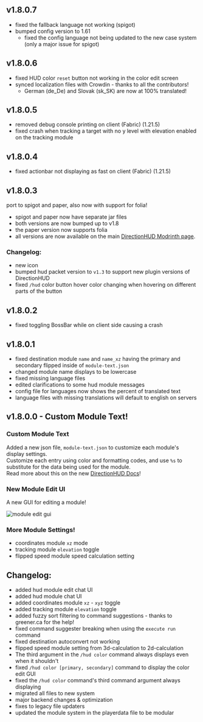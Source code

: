## v1.8.0.7
* fixed the fallback language not working (spigot)
* bumped config version to 1.61
  * fixed the config language not being updated to the new case system (only a major issue for spigot)

## v1.8.0.6
* fixed HUD color `reset` button not working in the color edit screen 
* synced localization files with Crowdin - thanks to all the contributors!
  * German (de_De) and Slovak (sk_SK) are now at 100% translated!

## v1.8.0.5
* removed debug console printing on client (Fabric) (1.21.5)
* fixed crash when tracking a target with no y level with elevation enabled on the tracking module

## v1.8.0.4
* fixed actionbar not displaying as fast on client (Fabric) (1.21.5)

## v1.8.0.3
port to spigot and paper, also now with support for folia!

* spigot and paper now have separate jar files
* both versions are now bumped up to v1.8
* the paper version now supports folia
* all versions are now available on the main [DirectionHUD Modrinth page](https://modrinth.com/mod/directionhud).

### Changelog:
* new icon
* bumped hud packet version to `v1.3` to support new plugin versions of DirectionHUD
* fixed `/hud` color button hover color changing when hovering on different parts of the button

## v1.8.0.2
* fixed toggling BossBar while on client side causing a crash

## v1.8.0.1
* fixed destination module `name` and `name_xz` having the primary and secondary flipped inside of `module-text.json`
* changed module name displays to be lowercase
* fixed missing language files
* edited clarifications to some hud module messages
* config file for languages now shows the percent of translated text
* language files with missing translations will default to english on servers

## v1.8.0.0 - Custom Module Text!

### Custom Module Text
Added a new json file, `module-text.json` to customize each module's display settings.
\
Customize each entry using color and formatting codes, and use `%s` to substitute for the data being used for the module.
\
Read more about this on the new [DirectionHUD Docs](https://oth3r.github.io/DirectionHUD/module-text-json.html)!

### New Module Edit UI
A new GUI for editing a module!

![module edit gui](https://oth3r.github.io/images/mods/directionhud/1.8/module_edit.png)

### More Module Settings!
* coordinates module `xz` mode
* tracking module `elevation` toggle
* flipped speed module speed calculation setting

## Changelog:

* added hud module edit chat UI
* added hud module chat UI
* added coordinates module `xz` - `xyz` toggle
* added tracking module `elevation` toggle
* added fuzzy sort filtering to command suggestions - thanks to greener.ca for the help!
* fixed command suggester breaking when using the `execute run` command
* fixed destination autoconvert not working
* flipped speed module setting from 3d-calculation to 2d-calculation
* The third argument in the `/hud color` command always displays even when it shouldn't
* fixed `/hud color [primary, secondary]` command to display the color edit GUI
* fixed the `/hud color` command's third command argument always displaying
* migrated all files to new system
* major backend changes & optimization
* fixes to legacy file updaters
* updated the module system in the playerdata file to be modular
